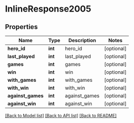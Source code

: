 # InlineResponse2005

## Properties
Name | Type | Description | Notes
------------ | ------------- | ------------- | -------------
**hero_id** | **int** | hero_id | [optional] 
**last_played** | **int** | last_played | [optional] 
**games** | **int** | games | [optional] 
**win** | **int** | win | [optional] 
**with_games** | **int** | with_games | [optional] 
**with_win** | **int** | with_win | [optional] 
**against_games** | **int** | against_games | [optional] 
**against_win** | **int** | against_win | [optional] 

[[Back to Model list]](../README.md#documentation-for-models) [[Back to API list]](../README.md#documentation-for-api-endpoints) [[Back to README]](../README.md)


